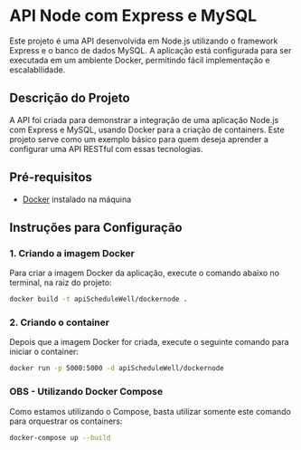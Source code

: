 # API Node com Express e MySQL

Este projeto é uma API desenvolvida em Node.js utilizando o framework Express e o banco de dados MySQL. A aplicação está configurada para ser executada em um ambiente Docker, permitindo fácil implementação e escalabilidade.

## Descrição do Projeto

A API foi criada para demonstrar a integração de uma aplicação Node.js com Express e MySQL, usando Docker para a criação de containers. Este projeto serve como um exemplo básico para quem deseja aprender a configurar uma API RESTful com essas tecnologias.

## Pré-requisitos

- [Docker](https://www.docker.com/) instalado na máquina

## Instruções para Configuração

### 1. Criando a imagem Docker

Para criar a imagem Docker da aplicação, execute o comando abaixo no terminal, na raiz do projeto:

```bash
docker build -t apiScheduleWell/dockernode .
```
### 2. Criando o container
Depois que a imagem Docker for criada, execute o seguinte comando para iniciar o container:

```bash
docker run -p 5000:5000 -d apiScheduleWell/dockernode
```
### OBS - Utilizando Docker Compose
Como estamos utilizando o Compose, basta utilizar somente este comando para orquestrar os containers:
```bash
docker-compose up --build
```